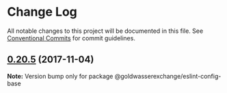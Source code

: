 # Change Log

All notable changes to this project will be documented in this file.
See [Conventional Commits](https://conventionalcommits.org) for commit guidelines.

<a name="0.20.5"></a>
## [0.20.5](https://github.com/goldwasserexchange/javascript/compare/v0.20.4...v0.20.5) (2017-11-04)




**Note:** Version bump only for package @goldwasserexchange/eslint-config-base
